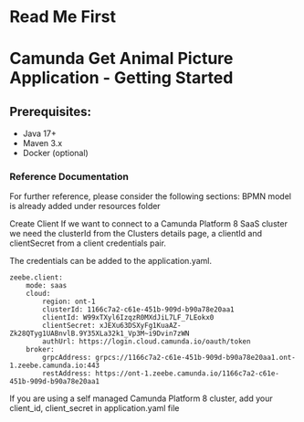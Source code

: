 # Read Me First

# Camunda Get Animal Picture Application - Getting Started

## Prerequisites:
- Java 17+
- Maven 3.x
- Docker (optional)

### Reference Documentation
For further reference, please consider the following sections:
BPMN model is already added under resources folder


Create Client
If we want to connect to a Camunda Platform 8 SaaS cluster we need the clusterId from the Clusters details page, a clientId and clientSecret from a client credentials pair.

The credentials can be added to the application.yaml.

```properties
zeebe.client:
    mode: saas
    cloud:
        region: ont-1
        clusterId: 1166c7a2-c61e-451b-909d-b90a78e20aa1
        clientId: W99xTXyl6IzqzR0MXdJiL7LF_7LEokx0
        clientSecret: xJEXu63DSXyFg1KuaAZ-Zk28QTyg1UABnvlB.9Y35XLa32k1_Vp3M~i9Dvin7zWN
        authUrl: https://login.cloud.camunda.io/oauth/token
    broker:
        grpcAddress: grpcs://1166c7a2-c61e-451b-909d-b90a78e20aa1.ont-1.zeebe.camunda.io:443
        restAddress: https://ont-1.zeebe.camunda.io/1166c7a2-c61e-451b-909d-b90a78e20aa1
```

If you are using a self managed Camunda Platform 8 cluster, add your client_id, client_secret in application.yaml file



